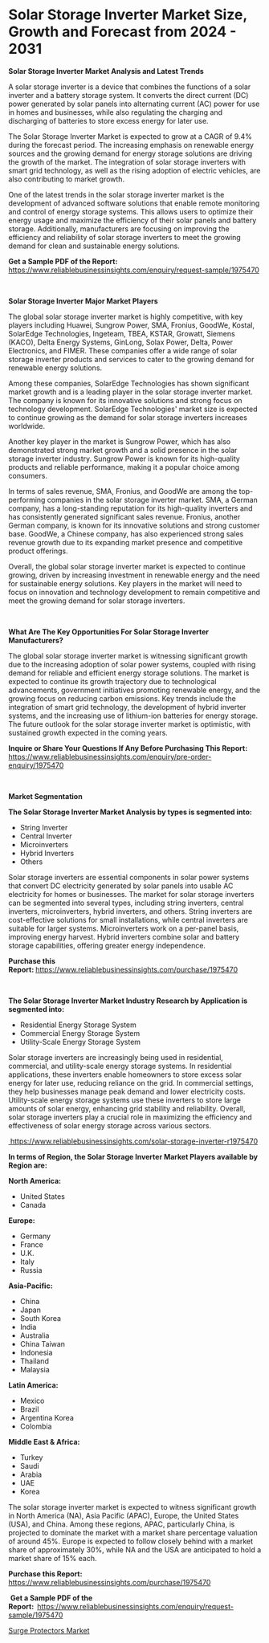 <p><h1>Solar Storage Inverter Market Size, Growth and Forecast from 2024 - 2031</h1></p><p><strong>Solar Storage Inverter Market Analysis and Latest Trends</strong></p>
<p><p>A solar storage inverter is a device that combines the functions of a solar inverter and a battery storage system. It converts the direct current (DC) power generated by solar panels into alternating current (AC) power for use in homes and businesses, while also regulating the charging and discharging of batteries to store excess energy for later use.</p><p>The Solar Storage Inverter Market is expected to grow at a CAGR of 9.4% during the forecast period. The increasing emphasis on renewable energy sources and the growing demand for energy storage solutions are driving the growth of the market. The integration of solar storage inverters with smart grid technology, as well as the rising adoption of electric vehicles, are also contributing to market growth.</p><p>One of the latest trends in the solar storage inverter market is the development of advanced software solutions that enable remote monitoring and control of energy storage systems. This allows users to optimize their energy usage and maximize the efficiency of their solar panels and battery storage. Additionally, manufacturers are focusing on improving the efficiency and reliability of solar storage inverters to meet the growing demand for clean and sustainable energy solutions.</p></p>
<p><strong>Get a Sample PDF of the Report:&nbsp;</strong> <a href="https://www.reliablebusinessinsights.com/enquiry/request-sample/1975470">https://www.reliablebusinessinsights.com/enquiry/request-sample/1975470</a></p>
<p>&nbsp;</p>
<p><strong>Solar Storage Inverter Major Market Players</strong></p>
<p><p>The global solar storage inverter market is highly competitive, with key players including Huawei, Sungrow Power, SMA, Fronius, GoodWe, Kostal, SolarEdge Technologies, Ingeteam, TBEA, KSTAR, Growatt, Siemens (KACO), Delta Energy Systems, GinLong, Solax Power, Delta, Power Electronics, and FIMER. These companies offer a wide range of solar storage inverter products and services to cater to the growing demand for renewable energy solutions.</p><p>Among these companies, SolarEdge Technologies has shown significant market growth and is a leading player in the solar storage inverter market. The company is known for its innovative solutions and strong focus on technology development. SolarEdge Technologies' market size is expected to continue growing as the demand for solar storage inverters increases worldwide.</p><p>Another key player in the market is Sungrow Power, which has also demonstrated strong market growth and a solid presence in the solar storage inverter industry. Sungrow Power is known for its high-quality products and reliable performance, making it a popular choice among consumers.</p><p>In terms of sales revenue, SMA, Fronius, and GoodWe are among the top-performing companies in the solar storage inverter market. SMA, a German company, has a long-standing reputation for its high-quality inverters and has consistently generated significant sales revenue. Fronius, another German company, is known for its innovative solutions and strong customer base. GoodWe, a Chinese company, has also experienced strong sales revenue growth due to its expanding market presence and competitive product offerings.</p><p>Overall, the global solar storage inverter market is expected to continue growing, driven by increasing investment in renewable energy and the need for sustainable energy solutions. Key players in the market will need to focus on innovation and technology development to remain competitive and meet the growing demand for solar storage inverters.</p></p>
<p>&nbsp;</p>
<p><strong>What Are The Key Opportunities For Solar Storage Inverter Manufacturers?</strong></p>
<p><p>The global solar storage inverter market is witnessing significant growth due to the increasing adoption of solar power systems, coupled with rising demand for reliable and efficient energy storage solutions. The market is expected to continue its growth trajectory due to technological advancements, government initiatives promoting renewable energy, and the growing focus on reducing carbon emissions. Key trends include the integration of smart grid technology, the development of hybrid inverter systems, and the increasing use of lithium-ion batteries for energy storage. The future outlook for the solar storage inverter market is optimistic, with sustained growth expected in the coming years.</p></p>
<p><strong>Inquire or Share Your Questions If Any Before Purchasing This Report:</strong> <a href="https://www.reliablebusinessinsights.com/enquiry/pre-order-enquiry/1975470">https://www.reliablebusinessinsights.com/enquiry/pre-order-enquiry/1975470</a></p>
<p>&nbsp;</p>
<p><strong>Market Segmentation</strong></p>
<p><strong>The Solar Storage Inverter Market Analysis by types is segmented into:</strong></p>
<p><ul><li>String Inverter</li><li>Central Inverter</li><li>Microinverters</li><li>Hybrid Inverters</li><li>Others</li></ul></p>
<p><p>Solar storage inverters are essential components in solar power systems that convert DC electricity generated by solar panels into usable AC electricity for homes or businesses. The market for solar storage inverters can be segmented into several types, including string inverters, central inverters, microinverters, hybrid inverters, and others. String inverters are cost-effective solutions for small installations, while central inverters are suitable for larger systems. Microinverters work on a per-panel basis, improving energy harvest. Hybrid inverters combine solar and battery storage capabilities, offering greater energy independence.</p></p>
<p><strong>Purchase this Report:&nbsp;</strong><a href="https://www.reliablebusinessinsights.com/purchase/1975470">https://www.reliablebusinessinsights.com/purchase/1975470</a></p>
<p>&nbsp;</p>
<p><strong>The Solar Storage Inverter Market Industry Research by Application is segmented into:</strong></p>
<p><ul><li>Residential Energy Storage System</li><li>Commercial Energy Storage System</li><li>Utility-Scale Energy Storage System</li></ul></p>
<p><p>Solar storage inverters are increasingly being used in residential, commercial, and utility-scale energy storage systems. In residential applications, these inverters enable homeowners to store excess solar energy for later use, reducing reliance on the grid. In commercial settings, they help businesses manage peak demand and lower electricity costs. Utility-scale energy storage systems use these inverters to store large amounts of solar energy, enhancing grid stability and reliability. Overall, solar storage inverters play a crucial role in maximizing the efficiency and effectiveness of solar energy storage across various sectors.</p></p>
<p><a href="https://www.reliablebusinessinsights.com/solar-storage-inverter-r1975470">&nbsp;https://www.reliablebusinessinsights.com/solar-storage-inverter-r1975470</a></p>
<p><strong>In terms of Region, the Solar Storage Inverter Market Players available by Region are:</strong></p>
<p>
    <p> <strong> North America: </strong>
        <ul>
            <li>United States</li>
            <li>Canada</li>
        </ul>
        </p> 
    <p> <strong> Europe: </strong>
        <ul>
            <li>Germany</li>
            <li>France</li>
            <li>U.K.</li>
            <li>Italy</li>
            <li>Russia</li>
        </ul>
        </p> 
    <p> <strong> Asia-Pacific: </strong>
        <ul>
            <li>China</li>
            <li>Japan</li>
            <li>South Korea</li>
            <li>India</li>
            <li>Australia</li>
            <li>China Taiwan</li>
            <li>Indonesia</li>
            <li>Thailand</li>
            <li>Malaysia</li>
        </ul>
        </p> 
    <p> <strong> Latin America: </strong>
        <ul>
            <li>Mexico</li>
            <li>Brazil</li>
            <li>Argentina Korea</li>
            <li>Colombia</li>
        </ul>
        </p> 
    <p> <strong> Middle East & Africa: </strong>
        <ul>
            <li>Turkey</li>
            <li>Saudi</li>
            <li>Arabia</li>
            <li>UAE</li>
            <li>Korea</li>
        </ul>
    </p>
    </p>
<p><p>The solar storage inverter market is expected to witness significant growth in North America (NA), Asia Pacific (APAC), Europe, the United States (USA), and China. Among these regions, APAC, particularly China, is projected to dominate the market with a market share percentage valuation of around 45%. Europe is expected to follow closely behind with a market share of approximately 30%, while NA and the USA are anticipated to hold a market share of 15% each.</p></p>
<p><strong>Purchase this Report: </strong><a href="https://www.reliablebusinessinsights.com/purchase/1975470">https://www.reliablebusinessinsights.com/purchase/1975470</a></p>
<p>&nbsp;<strong>Get a Sample PDF of the Report:&nbsp;&nbsp;</strong><a href="https://www.reliablebusinessinsights.com/enquiry/request-sample/1975470">https://www.reliablebusinessinsights.com/enquiry/request-sample/1975470</a></p>
<p><strong></strong></p>
<p><p><a href="https://github.com/liliskanaya73/Market-Research-Report-List-1/blob/main/surge-protectors-market.md">Surge Protectors Market</a></p></p>